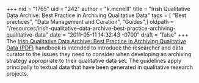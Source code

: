 +++
nid = "1765"
uid = "242"
author = "k.mcneill"
title = "Irish Qualitative Data Archive: Best Practice in Archiving Qualitative Data"
tags = [ "Best practices", "Data Management and Curation", "Guides",]
oldpath = "/resources/irish-qualitative-data-archive-best-practice-archiving-qualitative-data"
date = "2011-05-11 14:32:43 -0700"
draft = "false"
+++
The [Irish Qualitative Data Archive: Best Practice in Archiving
Qualitative Data
(PDF)](http://www.iqda.ie/files/blog/IQDA_Best_Practice_Handbook.pdf)
handbook is intended to introduce the researcher and data curator to the
issues they need to consider when developing an archiving strategy
appropriate to their qualitative data set. The guidelines apply
principally to textual data that have been generated in qualitative
research projects.
